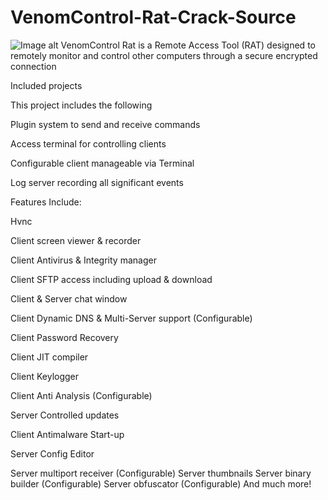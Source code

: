 # VenomControl-Rat-Crack-Source
![Image alt](https://i.ibb.co/0K9nRLS/141328277-f89e9c90-d791-4fe2-8cfa-c62c7c5e927f.png)
VenomControl Rat is a Remote Access Tool (RAT) designed to remotely monitor and control other computers through a secure encrypted connection

Included projects

This project includes the following

Plugin system to send and receive commands

Access terminal for controlling clients

Configurable client manageable via Terminal

Log server recording all significant events


Features Include:

Hvnc

Client screen viewer & recorder

Client Antivirus & Integrity manager

Client SFTP access including upload & download

Client & Server chat window

Client Dynamic DNS & Multi-Server support (Configurable)

Client Password Recovery

Client JIT compiler

Client Keylogger

Client Anti Analysis (Configurable)

Server Controlled updates

Client Antimalware Start-up

Server Config Editor

Server multiport receiver (Configurable)
Server thumbnails
Server binary builder (Configurable)
Server obfuscator (Configurable)
And much more!

